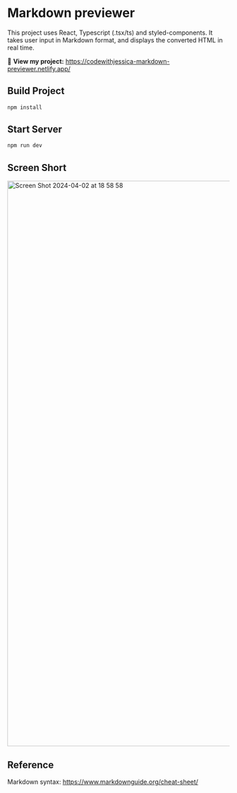 # Markdown previewer

This project uses React, Typescript (.tsx/ts) and styled-components. It takes user input in Markdown format, and displays the converted HTML in real time.

🔗 <b>View my project:</b> https://codewithjessica-markdown-previewer.netlify.app/

## Build Project

```bash
npm install
```

## Start Server

```bash
npm run dev
```
## Screen Short
<img width="1280" alt="Screen Shot 2024-04-02 at 18 58 58" src="https://github.com/codewithjessica/markdown-previewer/assets/112827168/db7ca90e-38d7-4464-956f-e1da0c400ec8">

## Reference 
Markdown syntax: https://www.markdownguide.org/cheat-sheet/
